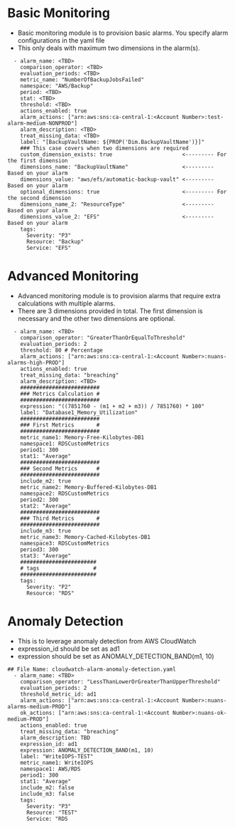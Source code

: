 # Basic Monitoring
- Basic monitoring module is to provision basic alarms. You specify alarm configurations in the yaml file
- This only deals with maximum two dimensions in the alarm(s). 

```
  - alarm_name: <TBD>
    comparison_operator: <TBD>
    evaluation_periods: <TBD>
    metric_name: "NumberOfBackupJobsFailed"
    namespace: "AWS/Backup"
    period: <TBD>
    stat: <TBD>
    threshold: <TBD>
    actions_enabled: true
    alarm_actions: ["arn:aws:sns:ca-central-1:<Account Number>:test-alarm-medium-NONPROD"]
    alarm_description: <TBD>
    treat_missing_data: <TBD>
    label: "[BackupVaultName: ${PROP('Dim.BackupVaultName')}]"
    ### This case covers when two dimensions are required 
    custom_dimension_exists: true                      <--------- For the first dimension
    dimensions_name: "BackupVaultName"                 <--------- Based on your alarm
    dimensions_value: "aws/efs/automatic-backup-vault" <--------- Based on your alarm
    optional_dimensions: true                          <--------- For the second dimension
    dimensions_name_2: "ResourceType"                  <--------- Based on your alarm
    dimensions_value_2: "EFS"                          <--------- Based on your alarm
    tags:
      Severity: "P3"
      Resource: "Backup"
      Service: "EFS"
```

# Advanced  Monitoring
- Advanced monitoring module is to provision alarms that require extra calculations with multiple alarms.
- There are 3 dimensions provided in total. The first dimension is necessary and the other two dimensions are optional. 

```
  - alarm_name: <TBD>
    comparison_operator: "GreaterThanOrEqualToThreshold"
    evaluation_periods: 2
    threshold: 80 # Percentage
    alarm_actions: ["arn:aws:sns:ca-central-1:<Account Number>:nuans-alarms-high-PROD"]
    actions_enabled: true
    treat_missing_data: "breaching"
    alarm_description: <TBD>
    #########################
    ### Metrics Calculation #
    #########################
    expression: "((7851760 - (m1 + m2 + m3)) / 7851760) * 100"
    label: "Database1_Memory_Utilization"
    #########################
    ### First Metrics       #
    #########################
    metric_name1: Memory-Free-Kilobytes-DB1
    namespace1: RDSCustomMetrics
    period1: 300
    stat1: "Average"
    #########################
    ### Second Metrics      #
    #########################
    include_m2: true
    metric_name2: Memory-Buffered-Kilobytes-DB1
    namespace2: RDSCustomMetrics
    period2: 300
    stat2: "Average"
    #########################
    ### Third Metrics       #
    #########################
    include_m3: true
    metric_name3: Memory-Cached-Kilobytes-DB1
    namespace3: RDSCustomMetrics
    period3: 300
    stat3: "Average"
    ########################
    # tags                 #
    ########################
    tags:
      Severity: "P2"
      Resource: "RDS"
```

# Anomaly Detection
- This is to leverage anomaly detection from AWS CloudWatch
- expression_id should be set as ad1 
- expression should be set as ANOMALY_DETECTION_BAND(m1, 10) 

```
## File Name: cloudwatch-alarm-anomaly-detection.yaml 
  - alarm_name: <TBD>
    comparison_operator: "LessThanLowerOrGreaterThanUpperThreshold"
    evaluation_periods: 2
    threshold_metric_id: ad1
    alarm_actions: ["arn:aws:sns:ca-central-1:<Account Number>:nuans-alarms-medium-PROD"]
    ok_actions: ["arn:aws:sns:ca-central-1:<Account Number>:nuans-ok-medium-PROD"]
    actions_enabled: true
    treat_missing_data: "breaching"
    alarm_description: TBD
    expression_id: ad1
    expression: ANOMALY_DETECTION_BAND(m1, 10)
    label: "WriteIOPS-TEST"
    metric_name1: WriteIOPS
    namespace1: AWS/RDS
    period1: 300
    stat1: "Average"
    include_m2: false
    include_m3: false
    tags:
      Severity: "P3"
      Resource: "TEST"
      Service: "RDS
```
